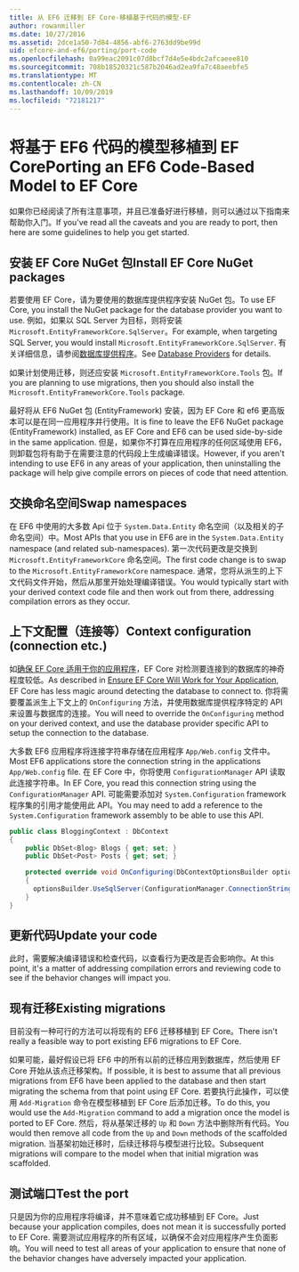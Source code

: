 ```yaml
---
title: 从 EF6 迁移到 EF Core-移植基于代码的模型-EF
author: rowanmiller
ms.date: 10/27/2016
ms.assetid: 2dce1a50-7d84-4856-abf6-2763dd9be99d
uid: efcore-and-ef6/porting/port-code
ms.openlocfilehash: 0a99eac2091c07d8bcf7d4e5e4bdc2afcaeee810
ms.sourcegitcommit: 708b18520321c587b2046ad2ea9fa7c48aeebfe5
ms.translationtype: MT
ms.contentlocale: zh-CN
ms.lasthandoff: 10/09/2019
ms.locfileid: "72181217"
---
```

# <a name="porting-an-ef6-code-based-model-to-ef-core"></a><span data-ttu-id="a494e-102">将基于 EF6 代码的模型移植到 EF Core</span><span class="sxs-lookup"><span data-stu-id="a494e-102">Porting an EF6 Code-Based Model to EF Core</span></span>

<span data-ttu-id="a494e-103">如果你已经阅读了所有注意事项，并且已准备好进行移植，则可以通过以下指南来帮助你入门。</span><span class="sxs-lookup"><span data-stu-id="a494e-103">If you've read all the caveats and you are ready to port, then here are some guidelines to help you get started.</span></span>

## <a name="install-ef-core-nuget-packages"></a><span data-ttu-id="a494e-104">安装 EF Core NuGet 包</span><span class="sxs-lookup"><span data-stu-id="a494e-104">Install EF Core NuGet packages</span></span>

<span data-ttu-id="a494e-105">若要使用 EF Core，请为要使用的数据库提供程序安装 NuGet 包。</span><span class="sxs-lookup"><span data-stu-id="a494e-105">To use EF Core, you install the NuGet package for the database provider you want to use.</span></span> <span data-ttu-id="a494e-106">例如，如果以 SQL Server 为目标，则将安装 `Microsoft.EntityFrameworkCore.SqlServer`。</span><span class="sxs-lookup"><span data-stu-id="a494e-106">For example, when targeting SQL Server, you would install `Microsoft.EntityFrameworkCore.SqlServer`.</span></span> <span data-ttu-id="a494e-107">有关详细信息，请参阅[数据库提供程序](../../core/providers/index.md)。</span><span class="sxs-lookup"><span data-stu-id="a494e-107">See [Database Providers](../../core/providers/index.md) for details.</span></span>

<span data-ttu-id="a494e-108">如果计划使用迁移，则还应安装 `Microsoft.EntityFrameworkCore.Tools` 包。</span><span class="sxs-lookup"><span data-stu-id="a494e-108">If you are planning to use migrations, then you should also install the `Microsoft.EntityFrameworkCore.Tools` package.</span></span>

<span data-ttu-id="a494e-109">最好将从 EF6 NuGet 包 (EntityFramework) 安装，因为 EF Core 和 ef6 更高版本可以是在同一应用程序并行使用。</span><span class="sxs-lookup"><span data-stu-id="a494e-109">It is fine to leave the EF6 NuGet package (EntityFramework) installed, as EF Core and EF6 can be used side-by-side in the same application.</span></span> <span data-ttu-id="a494e-110">但是，如果你不打算在应用程序的任何区域使用 EF6，则卸载包将有助于在需要注意的代码段上生成编译错误。</span><span class="sxs-lookup"><span data-stu-id="a494e-110">However, if you aren't intending to use EF6 in any areas of your application, then uninstalling the package will help give compile errors on pieces of code that need attention.</span></span>

## <a name="swap-namespaces"></a><span data-ttu-id="a494e-111">交换命名空间</span><span class="sxs-lookup"><span data-stu-id="a494e-111">Swap namespaces</span></span>

<span data-ttu-id="a494e-112">在 EF6 中使用的大多数 Api 位于 `System.Data.Entity` 命名空间（以及相关的子命名空间）中。</span><span class="sxs-lookup"><span data-stu-id="a494e-112">Most APIs that you use in EF6 are in the `System.Data.Entity` namespace (and related sub-namespaces).</span></span> <span data-ttu-id="a494e-113">第一次代码更改是交换到 `Microsoft.EntityFrameworkCore` 命名空间。</span><span class="sxs-lookup"><span data-stu-id="a494e-113">The first code change is to swap to the `Microsoft.EntityFrameworkCore` namespace.</span></span> <span data-ttu-id="a494e-114">通常，您将从派生的上下文代码文件开始，然后从那里开始处理编译错误。</span><span class="sxs-lookup"><span data-stu-id="a494e-114">You would typically start with your derived context code file and then work out from there, addressing compilation errors as they occur.</span></span>

## <a name="context-configuration-connection-etc"></a><span data-ttu-id="a494e-115">上下文配置（连接等）</span><span class="sxs-lookup"><span data-stu-id="a494e-115">Context configuration (connection etc.)</span></span>

<span data-ttu-id="a494e-116">如[确保 EF Core 适用于你的应用程序](ensure-requirements.md)，EF Core 对检测要连接到的数据库的神奇程度较低。</span><span class="sxs-lookup"><span data-stu-id="a494e-116">As described in [Ensure EF Core Will Work for Your Application](ensure-requirements.md), EF Core has less magic around detecting the database to connect to.</span></span> <span data-ttu-id="a494e-117">你将需要覆盖派生上下文上的 `OnConfiguring` 方法，并使用数据库提供程序特定的 API 来设置与数据库的连接。</span><span class="sxs-lookup"><span data-stu-id="a494e-117">You will need to override the `OnConfiguring` method on your derived context, and use the database provider specific API to setup the connection to the database.</span></span>

<span data-ttu-id="a494e-118">大多数 EF6 应用程序将连接字符串存储在应用程序 `App/Web.config` 文件中。</span><span class="sxs-lookup"><span data-stu-id="a494e-118">Most EF6 applications store the connection string in the applications `App/Web.config` file.</span></span> <span data-ttu-id="a494e-119">在 EF Core 中，你将使用 `ConfigurationManager` API 读取此连接字符串。</span><span class="sxs-lookup"><span data-stu-id="a494e-119">In EF Core, you read this connection string using the `ConfigurationManager` API.</span></span> <span data-ttu-id="a494e-120">可能需要添加对 `System.Configuration` framework 程序集的引用才能使用此 API。</span><span class="sxs-lookup"><span data-stu-id="a494e-120">You may need to add a reference to the `System.Configuration` framework assembly to be able to use this API.</span></span>

``` csharp
public class BloggingContext : DbContext
{
    public DbSet<Blog> Blogs { get; set; }
    public DbSet<Post> Posts { get; set; }

    protected override void OnConfiguring(DbContextOptionsBuilder optionsBuilder)
    {
      optionsBuilder.UseSqlServer(ConfigurationManager.ConnectionStrings["BloggingDatabase"].ConnectionString);
    }
}
```

## <a name="update-your-code"></a><span data-ttu-id="a494e-121">更新代码</span><span class="sxs-lookup"><span data-stu-id="a494e-121">Update your code</span></span>

<span data-ttu-id="a494e-122">此时，需要解决编译错误和检查代码，以查看行为更改是否会影响你。</span><span class="sxs-lookup"><span data-stu-id="a494e-122">At this point, it's a matter of addressing compilation errors and reviewing code to see if the behavior changes will impact you.</span></span>

## <a name="existing-migrations"></a><span data-ttu-id="a494e-123">现有迁移</span><span class="sxs-lookup"><span data-stu-id="a494e-123">Existing migrations</span></span>

<span data-ttu-id="a494e-124">目前没有一种可行的方法可以将现有的 EF6 迁移移植到 EF Core。</span><span class="sxs-lookup"><span data-stu-id="a494e-124">There isn't really a feasible way to port existing EF6 migrations to EF Core.</span></span>

<span data-ttu-id="a494e-125">如果可能，最好假设已将 EF6 中的所有以前的迁移应用到数据库，然后使用 EF Core 开始从该点迁移架构。</span><span class="sxs-lookup"><span data-stu-id="a494e-125">If possible, it is best to assume that all previous migrations from EF6 have been applied to the database and then start migrating the schema from that point using EF Core.</span></span> <span data-ttu-id="a494e-126">若要执行此操作，可以使用 `Add-Migration` 命令在模型移植到 EF Core 后添加迁移。</span><span class="sxs-lookup"><span data-stu-id="a494e-126">To do this, you would use the `Add-Migration` command to add a migration once the model is ported to EF Core.</span></span> <span data-ttu-id="a494e-127">然后，将从基架迁移的 `Up` 和 `Down` 方法中删除所有代码。</span><span class="sxs-lookup"><span data-stu-id="a494e-127">You would then remove all code from the `Up` and `Down` methods of the scaffolded migration.</span></span> <span data-ttu-id="a494e-128">当基架初始迁移时，后续迁移将与模型进行比较。</span><span class="sxs-lookup"><span data-stu-id="a494e-128">Subsequent migrations will compare to the model when that initial migration was scaffolded.</span></span>

## <a name="test-the-port"></a><span data-ttu-id="a494e-129">测试端口</span><span class="sxs-lookup"><span data-stu-id="a494e-129">Test the port</span></span>

<span data-ttu-id="a494e-130">只是因为你的应用程序将编译，并不意味着它成功移植到 EF Core。</span><span class="sxs-lookup"><span data-stu-id="a494e-130">Just because your application compiles, does not mean it is successfully ported to EF Core.</span></span> <span data-ttu-id="a494e-131">需要测试应用程序的所有区域，以确保不会对应用程序产生负面影响。</span><span class="sxs-lookup"><span data-stu-id="a494e-131">You will need to test all areas of your application to ensure that none of the behavior changes have adversely impacted your application.</span></span>
